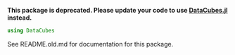 **This package is deprecated. Please update your code to use [DataCubes.jl](https://github.com/c-s/DataCubes.jl) instead.**

```julia
using DataCubes
```

See README.old.md for documentation for this package.
